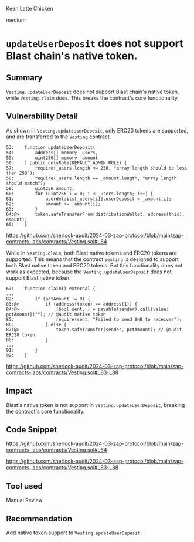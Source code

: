 Keen Latte Chicken

medium

# `updateUserDeposit` does not support Blast chain's native token.

## Summary
`Vesting.updateUserDeposit` does not support Blast chain's native token, while `Vesting.claim` does. This breaks the contract's core functionality.

## Vulnerability Detail
As shown in `Vesting.updateUserDeposit`, only ERC20 tokens are supported, and are transferred to the `Vesting` contract.
```solidity
53:    function updateUserDeposit(
54:        address[] memory _users,
55:        uint256[] memory _amount
56:    ) public onlyRole(DEFAULT_ADMIN_ROLE) {
57:        require(_users.length <= 250, "array length should be less than 250");
58:        require(_users.length == _amount.length, "array length should match");
59:        uint256 amount;
60:        for (uint256 i = 0; i < _users.length; i++) {
61:            userdetails[_users[i]].userDeposit = _amount[i];
62:            amount += _amount[i];
63:        }
64:@>      token.safeTransferFrom(distributionWallet, address(this), amount);
65:    }
```
https://github.com/sherlock-audit/2024-03-zap-protocol/blob/main/zap-contracts-labs/contracts/Vesting.sol#L64

While in `Vesting.claim`, both Blast native tokens and ERC20 tokens are supported. This means that the contract `Vesting` is designed to support both Blast native token and ERC20 tokens. But this functionality does not work as expected, because the `Vesting.updateUserDeposit` does not support Blast native token.
```solidity
67:    function claim() external {
...
82:        if (pctAmount != 0) {
83:@>          if (address(token) == address(1)) {
84:@>              (bool sent, ) = payable(sender).call{value: pctAmount}(""); // @audit native token
85:                require(sent, "Failed to send BNB to receiver");
86:            } else {
87:@>              token.safeTransfer(sender, pctAmount); // @audit ERC20 token
88:            }
...
91:        }
92:    }
```
https://github.com/sherlock-audit/2024-03-zap-protocol/blob/main/zap-contracts-labs/contracts/Vesting.sol#L83-L88

## Impact
Blast's native token is not support in `Vesting.updateUserDeposit`, breaking the contract's core functionality.

## Code Snippet
https://github.com/sherlock-audit/2024-03-zap-protocol/blob/main/zap-contracts-labs/contracts/Vesting.sol#L64

https://github.com/sherlock-audit/2024-03-zap-protocol/blob/main/zap-contracts-labs/contracts/Vesting.sol#L83-L88

## Tool used

Manual Review

## Recommendation
Add native token support to `Vesting.updateUserDeposit`.